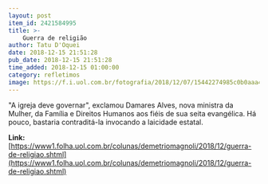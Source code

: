 ```yaml
---
layout: post
item_id: 2421584995
title: >-
    Guerra de religião
author: Tatu D'Oquei
date: 2018-12-15 21:51:28
pub_date: 2018-12-15 21:51:28
time_added: 2018-12-15 01:00:00
category: refletimos
image: https://f.i.uol.com.br/fotografia/2018/12/07/15442274985c0b0aaa4f5e8_1544227498_3x2_rt.jpg
---
```


"A igreja deve governar", exclamou Damares Alves, nova ministra da Mulher, da Família e Direitos Humanos aos fiéis de sua seita evangélica. Há pouco, bastaria contraditá-la invocando a laicidade estatal.

**Link:** [https://www1.folha.uol.com.br/colunas/demetriomagnoli/2018/12/guerra-de-religiao.shtml](https://www1.folha.uol.com.br/colunas/demetriomagnoli/2018/12/guerra-de-religiao.shtml)

